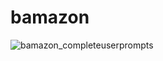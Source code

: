 # bamazon

![bamazon_completeuserprompts](https://user-images.githubusercontent.com/25091745/28889450-e2b597a6-7778-11e7-8528-6d6ed601b7ec.JPG)
